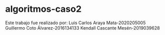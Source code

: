 # algoritmos-caso2
Este trabajo fue realizado por:
Luis Carlos Araya Mata-2020205005
Guillermo Coto Álvarez-2016134133
Kendall Cascante Mesén-2019039628
